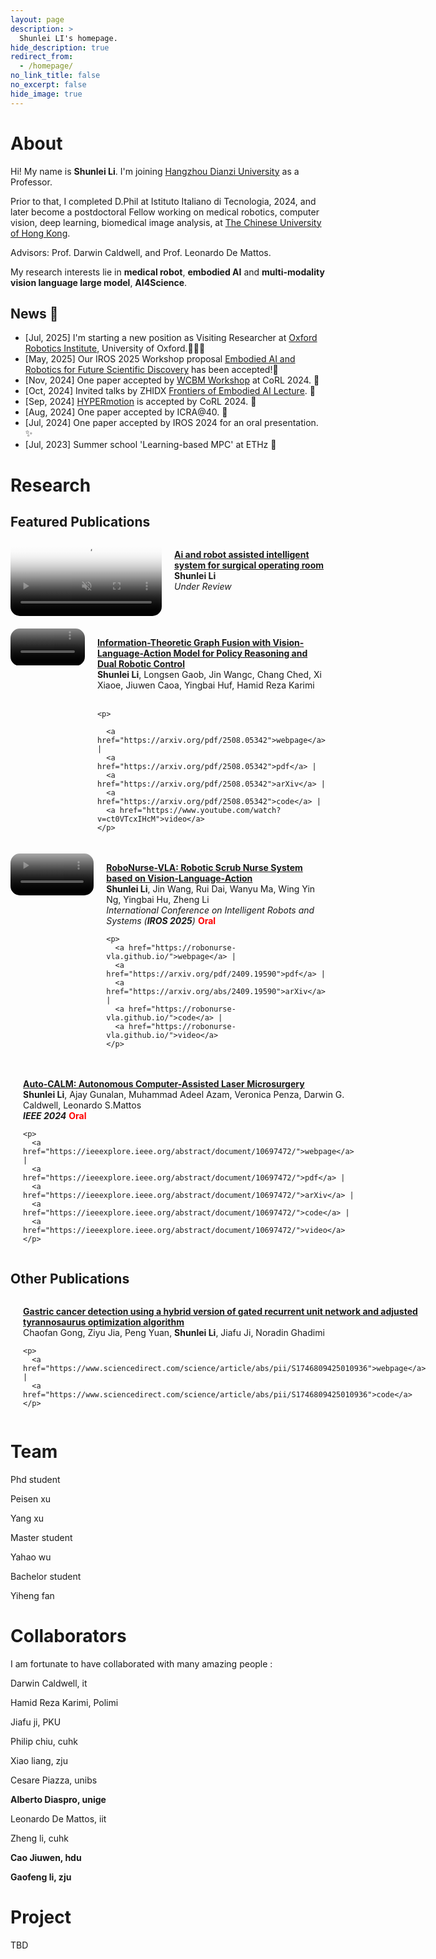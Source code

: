 ```yaml
---
layout: page
description: >
  Shunlei LI's homepage.
hide_description: true
redirect_from:
  - /homepage/
no_link_title: false 
no_excerpt: false 
hide_image: true
---
```


# About

Hi! My name is **Shunlei Li**. I'm joining [Hangzhou Dianzi University](https://en.hdu.edu.cn/) as a Professor.

Prior to that, I completed D.Phil at Istituto Italiano di Tecnologia, 2024, and later become a postdoctoral Fellow working on medical robotics, computer vision, deep learning, biomedical image analysis, at [The Chinese University of Hong Kong](https://www.cuhk.edu.hk/).

Advisors: Prof. Darwin Caldwell, and Prof. Leonardo De Mattos.

My research interests lie in **medical robot**, **embodied AI** and **multi-modality vision language large model**, **AI4Science**. 

## News 📰
- [Jul, 2025] I'm starting a new position as Visiting Researcher at [Oxford Robotics Institute](https://ori.ox.ac.uk/), University of Oxford.🧑🏼‍🎓
- [May, 2025] Our IROS 2025 Workshop proposal [Embodied AI and Robotics for Future Scientific Discovery](https://airobot4sci.github.io/) has been accepted!🎉
- [Nov, 2024] One paper accepted by [WCBM Workshop](https://wcbm-workshop.github.io/) at CoRL 2024. 📃
- [Oct, 2024] Invited talks by ZHIDX  [Frontiers of Embodied AI Lecture](https://course.zhidx.com/c/MGZjNWEzOWJjZDcxODhlNTg2OTM=). 💬
- [Sep, 2024] [HYPERmotion](https://hy-motion.github.io/) is accepted by CoRL 2024. 🎉
- [Aug, 2024] One paper accepted by ICRA@40. 📃
- [Jul, 2024] One paper accepted by IROS 2024 for an oral presentation. ✨
- [Jul, 2023] Summer school 'Learning-based MPC' at ETHz 🚡

# Research
## Featured Publications


<div style="display: flex; align-items: flex-start; margin-bottom: 20px;">

  <div style="flex: 1; padding-right: 20px;">
    <a href=" ">
      <video playsinline autoplay loop muted src="assets/img/research/pic1.png" poster="assets/img/research/pic1.png" alt="sym" width="100%" style="padding-top:0px;padding-bottom:0px;border-radius:15px;"></video>
    </a>
  </div>

  <!-- 右侧：论文信息 -->
  <div style="flex: 1;">
    <p><a href=" ">
      <strong>Ai and robot assisted intelligent system for surgical operating room</strong></a><br>
      <strong>Shunlei Li</strong><br>
      <em>Under Review</em><br>
    </p>
  </div>
</div>

<div style="display: flex; align-items: flex-start; margin-bottom: 20px;">

  <!-- Intention -->
  <div style="flex: 1; padding-right: 20px;">
    <a href="https://arxiv.org/pdf/2508.05342">
      <video playsinline autoplay loop muted src="https://www.youtube.com/watch?v=ct0VTcxIHcM" poster="assets/img/research/pic2.png" alt="sym" width="100%" style="padding-top:0px;padding-bottom:0px;border-radius:15px;"></video>
    </a>
  </div>

  <!-- 右侧：论文信息 -->
  <div style="flex: 1;">
    <p><a href="https://arxiv.org/pdf/2508.05342" id="INTENTION">
      <strong>Information-Theoretic Graph Fusion with Vision-Language-Action Model for Policy Reasoning and Dual Robotic Control </strong></a><br>
      <strong>Shunlei Li</strong>, Longsen Gaob, Jin Wangc, Chang Ched, Xi Xiaoe, Jiuwen Caoa, Yingbai Huf, Hamid Reza Karimi<br>
<br>
    </p>

    <p>

      <a href="https://arxiv.org/pdf/2508.05342">webpage</a> |
      <a href="https://arxiv.org/pdf/2508.05342">pdf</a> |
      <a href="https://arxiv.org/pdf/2508.05342">arXiv</a> |
      <a href="https://arxiv.org/pdf/2508.05342">code</a> |
      <a href="https://www.youtube.com/watch?v=ct0VTcxIHcM">video</a>
    </p>

  </div>
</div>

<div style="display: flex; align-items: flex-start; margin-bottom: 20px;">

  <!-- RoboNurse -->
  <div style="flex: 1; padding-right: 20px;">
    <a href="https://robonurse-vla.github.io/">
      <video playsinline autoplay loop muted src="assets/video/robonurse.mp4" poster="assets/img/research/robonurse.gif" alt="sym" width="100%" style="padding-top:0px;padding-bottom:0px;border-radius:15px;"></video>
    </a>
  </div>

  <!-- 右侧：论文信息 -->
  <div style="flex: 1;">
    <p><a href="https://robonurse-vla.github.io/" id="ROBONURSE">
      <strong>RoboNurse-VLA: Robotic Scrub Nurse System based on Vision-Language-Action</strong></a><br>
      <strong>Shunlei Li</strong>, Jin Wang, Rui Dai, Wanyu Ma, Wing Yin Ng, Yingbai Hu, Zheng Li<br>
      <em>International Conference on Intelligent Robots and Systems (<strong>IROS 2025</strong>)</em>
      <span style="color:red; font-weight:bold;">Oral</span><br>
    </p>

    <p>
      <a href="https://robonurse-vla.github.io/">webpage</a> |
      <a href="https://arxiv.org/pdf/2409.19590">pdf</a> |
      <a href="https://arxiv.org/abs/2409.19590">arXiv</a> |
      <a href="https://robonurse-vla.github.io/">code</a> |
      <a href="https://robonurse-vla.github.io/">video</a>
    </p>

  </div>
</div>

<div style="display: flex; align-items: flex-start; margin-bottom: 20px;">

  <!-- Auto-CALM -->
  <div style="flex: 1; padding-right: 20px;">
    <a href="https://ieeexplore.ieee.org/abstract/document/10697472/">
      <video playsinline autoplay loop muted src="assets/video/pic3.png" poster="assets/img/research/pic3.png" alt="sym" width="100%" style="padding-top:0px;padding-bottom:0px;border-radius:15px;"></video>
    </a>
  </div>

  <!-- 右侧：论文信息 -->
  <div style="flex: 1;">
    <p><a href="https://ieeexplore.ieee.org/abstract/document/10697472/" id="Auto-CALM">
      <strong>Auto-CALM: Autonomous Computer-Assisted Laser Microsurgery</strong></a><br>
      <strong>Shunlei Li</strong>, Ajay Gunalan, Muhammad Adeel Azam, Veronica Penza, Darwin G. Caldwell, Leonardo S.Mattos<br>
      <em><strong>IEEE 2024</strong></em>
      <span style="color:red; font-weight:bold;">Oral</span><br>
    </p>

    <p>
      <a href="https://ieeexplore.ieee.org/abstract/document/10697472/">webpage</a> |
      <a href="https://ieeexplore.ieee.org/abstract/document/10697472/">pdf</a> |
      <a href="https://ieeexplore.ieee.org/abstract/document/10697472/">arXiv</a> |
      <a href="https://ieeexplore.ieee.org/abstract/document/10697472/">code</a> |
      <a href="https://ieeexplore.ieee.org/abstract/document/10697472/">video</a>
    </p>

  </div>
</div>

## Other Publications
<div style="display: flex; align-items: flex-start; margin-bottom: 20px;">

  <div style="flex: 1; padding-right: 20px;">
    <a href="https://www.sciencedirect.com/science/article/abs/pii/S1746809425010936">
    </a>
  </div>

  <!-- 右侧：论文信息 -->
  <div style="flex: 1;">
    <p><a href="https://www.sciencedirect.com/science/article/abs/pii/S1746809425010936">
      <strong>Gastric cancer detection using a hybrid version of gated recurrent unit network and adjusted tyrannosaurus optimization algorithm</strong></a><br>
      Chaofan Gong, Ziyu Jia, Peng Yuan, <strong>Shunlei Li</strong>, Jiafu Ji, Noradin Ghadimi<br>
    </p>

    <p>
      <a href="https://www.sciencedirect.com/science/article/abs/pii/S1746809425010936">webpage</a> |
      <a href="https://www.sciencedirect.com/science/article/abs/pii/S1746809425010936">code</a> 
    </p>

  </div>
</div>

# Team

Phd student

Peisen xu

Yang xu

Master student

Yahao wu

Bachelor student

Yiheng fan

# Collaborators

I am fortunate to have collaborated with many amazing people :

Darwin Caldwell, it

Hamid Reza Karimi, Polimi

Jiafu ji, PKU

Philip chiu, cuhk

Xiao liang, zju

Cesare Piazza, unibs

**Alberto Diaspro, unige**

Leonardo De Mattos, iit

Zheng li, cuhk

**Cao Jiuwen, hdu**

**Gaofeng li, zju**

# Project

TBD